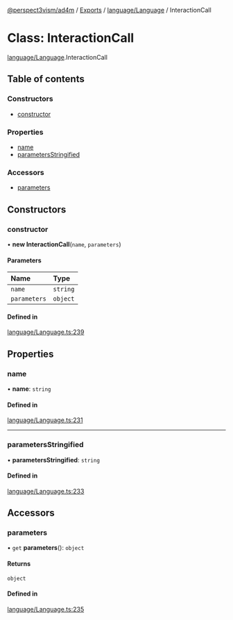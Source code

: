 [@perspect3vism/ad4m](../README.md) / [Exports](../modules.md) / [language/Language](../modules/language_Language.md) / InteractionCall

# Class: InteractionCall

[language/Language](../modules/language_Language.md).InteractionCall

## Table of contents

### Constructors

- [constructor](language_Language.InteractionCall.md#constructor)

### Properties

- [name](language_Language.InteractionCall.md#name)
- [parametersStringified](language_Language.InteractionCall.md#parametersstringified)

### Accessors

- [parameters](language_Language.InteractionCall.md#parameters)

## Constructors

### constructor

• **new InteractionCall**(`name`, `parameters`)

#### Parameters

| Name | Type |
| :------ | :------ |
| `name` | `string` |
| `parameters` | `object` |

#### Defined in

[language/Language.ts:239](https://github.com/perspect3vism/ad4m/blob/d9ddd7e2/core/src/language/Language.ts#L239)

## Properties

### name

• **name**: `string`

#### Defined in

[language/Language.ts:231](https://github.com/perspect3vism/ad4m/blob/d9ddd7e2/core/src/language/Language.ts#L231)

___

### parametersStringified

• **parametersStringified**: `string`

#### Defined in

[language/Language.ts:233](https://github.com/perspect3vism/ad4m/blob/d9ddd7e2/core/src/language/Language.ts#L233)

## Accessors

### parameters

• `get` **parameters**(): `object`

#### Returns

`object`

#### Defined in

[language/Language.ts:235](https://github.com/perspect3vism/ad4m/blob/d9ddd7e2/core/src/language/Language.ts#L235)

